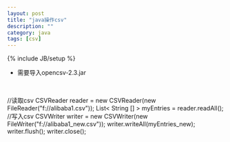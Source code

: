 ```yaml
---
layout: post
title: "java操作csv"
description: ""
category: java
tags: [csv]
---
```

{% include JB/setup %}

- 需要导入opencsv-2.3.jar
<br/>


//读取csv
CSVReader reader = new CSVReader(new FileReader("f://alibaba1.csv"));
List< String [] >  myEntries = reader.readAll();
//写入csv
CSVWriter writer = new CSVWriter(new FileWriter("f://alibaba1_new.csv"));
writer.writeAll(myEntries_new);
writer.flush();
writer.close();

